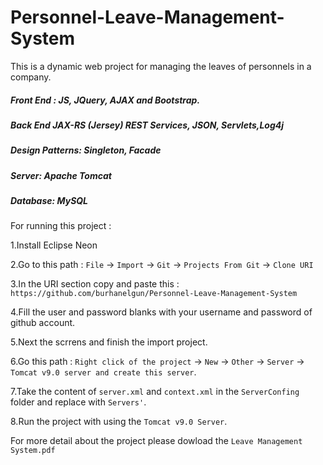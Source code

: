 # Personnel-Leave-Management-System
This is a dynamic web project for managing the leaves of personnels in a company. 

##### Front End : JS, JQuery, AJAX and Bootstrap.  

##### Back End JAX-RS (Jersey) REST Services, JSON, Servlets,Log4j  

##### Design Patterns: Singleton, Facade                           

##### Server: Apache Tomcat 

##### Database: MySQL 

For running this project :

1.Install Eclipse Neon

2.Go to this path : ```File``` -> ```Import``` -> ```Git``` -> ```Projects From Git``` ->  ```Clone URI```

3.In the URI section copy and paste this : ```https://github.com/burhanelgun/Personnel-Leave-Management-System```

4.Fill the user and password blanks with your username and password of github account.

5.Next the scrrens and finish the import project.

6.Go this path : ```Right click of the project``` -> ```New``` -> ```Other``` -> ```Server``` -> ```Tomcat v9.0 server and create this server```.

7.Take the content of ```server.xml``` and ```context.xml``` in the ```ServerConfing``` folder and replace with ```Servers'```.

8.Run the project with using the ```Tomcat v9.0 Server```.


For more detail about the project please dowload the ```Leave Management System.pdf``` 


